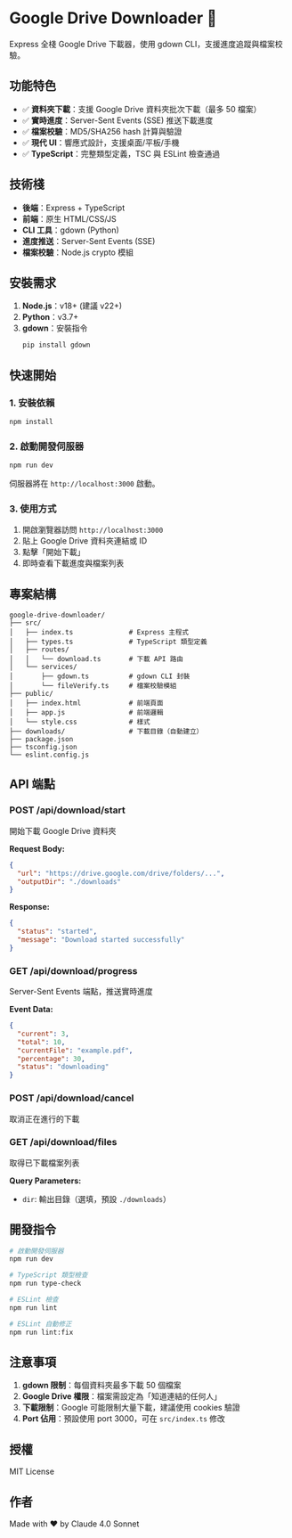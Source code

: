 # Google Drive Downloader 🐾

Express 全棧 Google Drive 下載器，使用 gdown CLI，支援進度追蹤與檔案校驗。

## 功能特色

- ✅ **資料夾下載**：支援 Google Drive 資料夾批次下載（最多 50 檔案）
- ✅ **實時進度**：Server-Sent Events (SSE) 推送下載進度
- ✅ **檔案校驗**：MD5/SHA256 hash 計算與驗證
- ✅ **現代 UI**：響應式設計，支援桌面/平板/手機
- ✅ **TypeScript**：完整類型定義，TSC 與 ESLint 檢查通過

## 技術棧

- **後端**：Express + TypeScript
- **前端**：原生 HTML/CSS/JS
- **CLI 工具**：gdown (Python)
- **進度推送**：Server-Sent Events (SSE)
- **檔案校驗**：Node.js crypto 模組

## 安裝需求

1. **Node.js**：v18+ (建議 v22+)
2. **Python**：v3.7+
3. **gdown**：安裝指令
   ```bash
   pip install gdown
   ```

## 快速開始

### 1. 安裝依賴

```bash
npm install
```

### 2. 啟動開發伺服器

```bash
npm run dev
```

伺服器將在 `http://localhost:3000` 啟動。

### 3. 使用方式

1. 開啟瀏覽器訪問 `http://localhost:3000`
2. 貼上 Google Drive 資料夾連結或 ID
3. 點擊「開始下載」
4. 即時查看下載進度與檔案列表

## 專案結構

```
google-drive-downloader/
├── src/
│   ├── index.ts              # Express 主程式
│   ├── types.ts              # TypeScript 類型定義
│   ├── routes/
│   │   └── download.ts       # 下載 API 路由
│   └── services/
│       ├── gdown.ts          # gdown CLI 封裝
│       └── fileVerify.ts     # 檔案校驗模組
├── public/
│   ├── index.html            # 前端頁面
│   ├── app.js                # 前端邏輯
│   └── style.css             # 樣式
├── downloads/                # 下載目錄（自動建立）
├── package.json
├── tsconfig.json
└── eslint.config.js
```

## API 端點

### POST /api/download/start
開始下載 Google Drive 資料夾

**Request Body:**
```json
{
  "url": "https://drive.google.com/drive/folders/...",
  "outputDir": "./downloads"
}
```

**Response:**
```json
{
  "status": "started",
  "message": "Download started successfully"
}
```

### GET /api/download/progress
Server-Sent Events 端點，推送實時進度

**Event Data:**
```json
{
  "current": 3,
  "total": 10,
  "currentFile": "example.pdf",
  "percentage": 30,
  "status": "downloading"
}
```

### POST /api/download/cancel
取消正在進行的下載

### GET /api/download/files
取得已下載檔案列表

**Query Parameters:**
- `dir`: 輸出目錄（選填，預設 `./downloads`）

## 開發指令

```bash
# 啟動開發伺服器
npm run dev

# TypeScript 類型檢查
npm run type-check

# ESLint 檢查
npm run lint

# ESLint 自動修正
npm run lint:fix
```

## 注意事項

1. **gdown 限制**：每個資料夾最多下載 50 個檔案
2. **Google Drive 權限**：檔案需設定為「知道連結的任何人」
3. **下載限制**：Google 可能限制大量下載，建議使用 cookies 驗證
4. **Port 佔用**：預設使用 port 3000，可在 `src/index.ts` 修改

## 授權

MIT License

## 作者

Made with ❤️ by Claude 4.0 Sonnet

